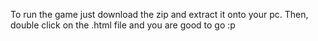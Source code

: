 To run the game just download the zip and extract it onto your pc. Then, double click on the .html file and you are good to go :p
